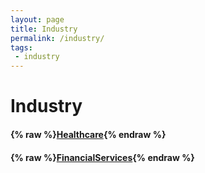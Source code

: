 ```yaml
---
layout: page
title: Industry
permalink: /industry/
tags:
 - industry
---
```


# Industry

<!-- Not implemented -->
<!-- #### {% raw %}[Financial Services](financial-services){% endraw %} -->

#### {% raw %}[Healthcare](healthcare){% endraw %}
#### {% raw %}[FinancialServices](FinancialServices){% endraw %}

<!-- Not implemented -->
<!-- #### {% raw %}[Retail](retail){% endraw %} -->
